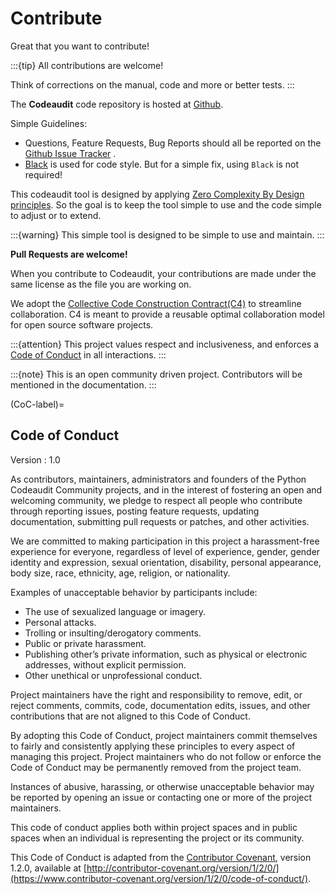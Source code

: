 # Contribute

Great that you want to contribute!

:::{tip}
All contributions are welcome!

Think of corrections on the manual, code and more or better tests.
:::

The **Codeaudit** code repository is hosted at [Github](https://github.com/nocomplexity/codeaudit).

Simple Guidelines:

* Questions, Feature Requests, Bug Reports should all be reported on the [Github Issue Tracker](https://github.com/nocomplexity/codeaudit/issues) .
* [Black](https://black.readthedocs.io/en/stable/index.html) is used for code style. But for a simple fix, using `Black` is not required!

This codeaudit tool is designed by applying [Zero Complexity By Design principles](https://nocomplexity.com/documents/0complexity/abstract.html). So the goal is to keep the tool simple to use and the code simple to adjust or to extend.

:::{warning}
This simple tool is designed to be simple to use and maintain. 
:::

**Pull Requests are welcome!** 

When you contribute to Codeaudit, your contributions are made under the same license as the file you are working on. 


We adopt the [Collective Code Construction Contract(C4)](https://rfc.zeromq.org/spec/42/) to streamline collaboration. C4 is meant to provide a reusable optimal collaboration model for open source software projects. 

:::{attention} 
This project values respect and inclusiveness, and enforces a [Code of Conduct](CoC-label) in all interactions.
:::


:::{note} 
This is an open community driven project. Contributors will be mentioned in the documentation.
:::

(CoC-label)=
## Code of Conduct

Version : 1.0 

As contributors, maintainers, administrators and founders of the Python Codeaudit Community projects, and in the interest of fostering an open and welcoming community, we pledge to respect all people who contribute through reporting issues, posting feature requests, updating documentation, submitting pull requests or patches, and other activities.

We are committed to making participation in this project a harassment-free experience for everyone, regardless of level of experience, gender, gender identity and expression, sexual orientation, disability, personal appearance, body size, race, ethnicity, age, religion, or nationality.

Examples of unacceptable behavior by participants include:
*    The use of sexualized language or imagery.
*    Personal attacks.
*    Trolling or insulting/derogatory comments.
*    Public or private harassment.
*    Publishing other’s private information, such as physical or electronic addresses, without explicit permission.
*    Other unethical or unprofessional conduct.

Project maintainers have the right and responsibility to remove, edit, or reject comments, commits, code, documentation edits, issues, and other contributions that are not aligned to this Code of Conduct. 

By adopting this Code of Conduct, project maintainers commit themselves to fairly and consistently applying these principles to every aspect of managing this project. Project maintainers who do not follow or enforce the Code of Conduct may be permanently removed from the project team.

Instances of abusive, harassing, or otherwise unacceptable behavior may be reported by opening an issue or contacting one or more of the project maintainers.

This code of conduct applies both within project spaces and in public spaces when an individual is representing the project or its community.

This Code of Conduct is adapted from the [Contributor Covenant](http://contributor-covenant.org), version 1.2.0, available at [http://contributor-covenant.org/version/1/2/0/](https://www.contributor-covenant.org/version/1/2/0/code-of-conduct/).